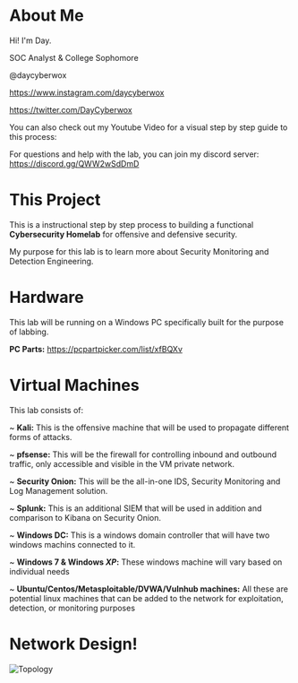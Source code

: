 # About Me
Hi! I'm Day. 

SOC Analyst & College Sophomore

@daycyberwox 

https://www.instagram.com/daycyberwox

https://twitter.com/DayCyberwox 

You can also check out my Youtube Video for a visual step by step guide to this process:

For questions and help with the lab, you can join my discord server: https://discord.gg/QWW2wSdDmD

# This Project
This is a instructional step by step process to building a functional **Cybersecurity Homelab** for offensive and defensive security.

My purpose for this lab is to learn more about Security Monitoring and Detection Engineering. 


# Hardware
This lab will be running on a Windows PC specifically built for the purpose of labbing.

**PC Parts:** https://pcpartpicker.com/list/xfBQXv


# Virtual Machines
This lab consists of:

  ~ **Kali:** This is the offensive machine that will be used to propagate different forms of attacks.
	
  ~ **pfsense:** This will be the firewall for controlling inbound and outbound traffic, only accessible and visible in the VM private network.
	
  ~ **Security Onion:** This will be the all-in-one IDS, Security Monitoring and Log Management solution.
	
  ~ **Splunk:** This is an additional SIEM that will be used in addition and comparison to Kibana on Security Onion.
	
  ~ **Windows DC:** This is a windows domain controller that will have two windows machins connected to it.
	
  ~ **Windows 7 & Windows *XP*:** These windows machine will vary based on individual needs
	
  ~ **Ubuntu/Centos/Metasploitable/DVWA/Vulnhub machines:** All these are potential linux machines that can be added to the network for exploitation, detection, or monitoring purposes


# Network Design!

![Topology](https://user-images.githubusercontent.com/63438773/114724852-98432f00-9d01-11eb-9b1d-f88d383cc546.png)


  
  
